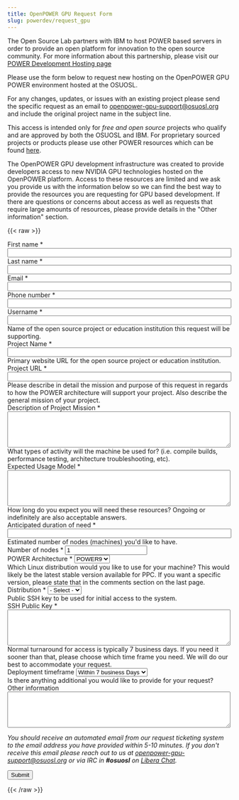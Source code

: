 ```yaml
---
title: OpenPOWER GPU Request Form
slug: powerdev/request_gpu
---
```


The Open Source Lab partners with IBM to host POWER based servers in order to provide an open platform for innovation to
the open source community. For more information about this partnership, please visit our [POWER Development Hosting
page]("/services/powerdev")

Please use the form below to request new hosting on the OpenPOWER GPU POWER environment hosted at the OSUOSL.

For any changes, updates, or issues with an existing project please send the specific request as an email to
[openpower-gpu-support@osuosl.org]("mailto:openpower-gpu-support@osuosl.org") and include the original project name in
the subject line.

This access is intended only for *free and open source* projects who qualify and are approved by both the OSUOSL and
IBM. For proprietary sourced projects or products please use other POWER resources which can be found
[here]("https://developer.ibm.com/linuxonpower/cloud-resources/").

The OpenPOWER GPU development infrastructure was created to provide developers access to new NVIDIA GPU technologies
hosted on the OpenPOWER platform. Access to these resources are limited and we ask you provide us with the information
below so we can find the best way to provide the resources you are requesting for GPU based development. If there are
questions or concerns about access as well as requests that require large amounts of resources, please provide details
in the "Other information" section.

{{< raw >}}
<div id="content">
<!-- Formsender error script -->
<script src="../../../js/formsender-error.js"></script>
  <form class="webform-client-form" enctype="multipart/form-data"
  action="https://formsender.osuosl.org:443" method="post"
  id="webform-client-form-1086" accept-charset="UTF-8">
    <div>
      <div class="form-item webform-component webform-component-textfield" id="webform-component-first-name">
        <label for="edit-submitted-first-name">First name <span class="form-required" title="This field is
        required.">&ast;</span></label>
        <input type="text" id="edit-submitted-first-name" name="name" value="" size="60" maxlength="128"
        class="form-text required" />
      </div>
      <div class="form-item webform-component webform-component-textfield" id="webform-component-last-name">
        <label for="edit-submitted-last-name">Last name <span class="form-required" title="This field is
        required.">&ast;</span></label>
        <input type="text" id="edit-submitted-last-name" name="lastname" value="" size="60" maxlength="128"
        class="form-text required" />
      </div>
      <div class="form-item webform-component webform-component-email" id="webform-component-email">
        <label for="edit-submitted-email">Email <span class="form-required" title="This field is
        required.">&ast;</span></label>
        <input class="email form-text form-email required" type="email" id="edit-submitted-email" name="email"
        size="60" />
      </div>
      <div class="form-item webform-component webform-component-phone" id="webform-component-phone">
        <label for="edit-submitted-phone">Phone number <span class="form-required" title="This field is
        required.">&ast;</span></label>
        <input class="phone form-text form-phone required" type="phone" id="edit-submitted-phone" name="phone"
        size="60" />
      </div>
      <div class="form-item webform-component webform-component-username" id="webform-component-username">
        <label for="edit-submitted-username">Username <span class="form-required" title="This field is
        required.">&ast;</span></label>
        <input class="username form-text form-username required" type="username" id="edit-submitted-username"
        name="username" size="60" />
      </div>
      <div class="form-item webform-component webform-component-textfield" id="webform-component-project-name">
        <div class="description">Name of the open source project or education institution this request will be
        supporting.</div>
        <label for="edit-submitted-project-name">Project Name <span class="form-required" title="This field is
        required.">&ast;</span></label>
        <input type="text" id="edit-submitted-project-name" name="project_name" value="" size="60" maxlength="128"
        class="form-text required" />
      </div>
      <div class="form-item webform-component webform-component-textfield" id="webform-component-project-url">
        <div class="description">Primary website URL for the open source project or education institution.</div>
        <label for="edit-submitted-project-url">Project URL <span class="form-required" title="This field is
        required.">&ast;</span></label>
        <input type="text" id="edit-submitted-project-url" name="project_url" value="" size="60" maxlength="128"
        class="form-text required" />
      </div>
      <div class="form-item webform-component webform-component-textarea" id="webform-component-project-mission">
        <div class="description">Please describe in detail the mission and purpose of this request in regards to how
        the POWER architecture will support your project. Also describe the general mission of your project.</div>
        <label for="edit-submitted-usage">Description of Project Mission <span class="form-required" title="This field
        is required.">&ast;</span></label>
        <div class="form-textarea-wrapper resizable"><textarea id="edit-project-mission" name="project_mission"
        cols="60" rows="5" class="form-textarea required"></textarea></div>
      </div>
      <div class="form-item webform-component webform-component-textarea" id="webform-component-usage">
        <div class="description">What types of activity will the machine be used for? (i.e. compile builds, performance
        testing, architecture troubleshooting, etc).</div>
        <label for="edit-submitted-usage">Expected Usage Model <span class="form-required" title="This field is
        required.">&ast;</span></label>
        <div class="form-textarea-wrapper resizable"><textarea id="edit-submitted-usage" name="expected_usage_model"
        cols="60" rows="5" class="form-textarea required"></textarea></div>
      </div>
      <div class="form-item webform-component webform-component-textfield" id="webform-component-duration">
        <div class="description">How long do you expect you will need these resources? Ongoing or indefinitely are also
        acceptable answers.</div>
        <label for="edit-submitted-duration">Anticipated duration of need <span class="form-required" title="This field
        is required.">&ast;</span></label>
        <input type="text" id="edit-submitted-duration" name="anticipated_duration_of_need" value="" size="60"
        maxlength="128" class="form-text required" />
      </div>
      <div class="form-item webform-component webform-component-number" id="webform-component-num-nodes">
        <div class="description">Estimated number of nodes (machines) you'd like to have.</div>
        <label for="edit-submitted-num-nodes">Number of nodes <span class="form-required" title="This field is
        required.">&ast;</span></label>
        <input type="number" id="edit-submitted-num-nodes" name="number_of_nodes" value="1" min="1" step="any"
        class="form-text form-number required" />
      </div>
      <div class="form-item webform-component webform-component-select" id="webform-component-power-architecture">
        <label for="edit-submitted-power-architecture">POWER Architecture <span class="form-required" title="This field
        is required.">&ast;</span></label>
        <select id="edit-submitted-power-architecture" name="power_architecture" class="form-select required">
          <option value="POWER9" selected="selected">POWER9</option>
          <option value="POWER8">POWER8</option>
        </select>
      </div>
      <div class="form-item webform-component webform-component-select" id="webform-component-distribution">
        <div class="description">Which Linux distribution would you like to use for your machine? This would likely be
        the latest stable version available for PPC. If you want a specific version, please state that in the comments
        section on the last page.</div>
        <label for="edit-submitted-distribution">Distribution <span class="form-required" title="This field is
        required.">&ast;</span></label>
        <select id="edit-submitted-distribution" name="distribution" class="form-select required">
          <option value="None selected" selected="selected">- Select -</option>
          <option value="CentOS">CentOS</option>
          <option value="Ubuntu">Ubuntu</option>
        </select>
      </div>
      <div class="form-item webform-component webform-component-textarea" id="webform-component-ssh-key">
        <div class="description">Public SSH key to be used for initial access to the system.</div>
        <label for="edit-submitted-ssh-key">SSH Public Key <span class="form-required" title="This field is
        required.">&ast;</span></label>
        <div class="form-textarea-wrapper resizable"><textarea id="edit-submitted-ssh-key" name="ssh_public_key"
        cols="60" rows="5" class="form-textarea required"></textarea></div>
      </div>
      <div class="form-item webform-component webform-component-select" id="webform-component-deployment-timeframe">
        <div class="description">Normal turnaround for access is typically 7 business days. If you need it sooner than
        that, please choose which time frame you need. We will do our best to accommodate your request. </div>
        <label for="edit-submitted-deployment-timeframe">Deployment timeframe </label>
        <select id="edit-submitted-deployment-timeframe" name="deployment_timeframe" class="form-select">
          <option value="Within 7 business Days" selected="selected">Within 7 business Days</option>
          <option value="Within 3 business Days">Within 3 business Days</option>
          <option value="Within 1 business Days">Within 1 business Day</option>
        </select>
      </div>
      <div class="form-item webform-component webform-component-textarea" id="webform-component-other-information">
        <div class="description">Is there anything additional you would like to provide for your request?</div>
        <label for="edit-submitted-other-information">Other information </label>
        <div class="form-textarea-wrapper resizable"><textarea id="edit-submitted-other-information"
        name="other_information" cols="60" rows="5" class="form-textarea"></textarea></div>
      </div>
      <p><i>You should receive an automated email from our request ticketing system to the email address you have
      provided within 5-10 minutes.  If you don't receive this email please reach out to us at <a
      href="mailto:openpower-gpu-support@osuosl.org">openpower-gpu-support@osuosl.org</a> or via IRC in <b>#osuosl</b>
      on <a href="https://libera.chat/">Libera Chat</a>.</i></p>
      <div class="g-recaptcha" data-sitekey="6LeIxAcTAAAAAJcZVRqyHh71UMIEGNQ_MXjiZKhI"></div>
      <!-- Formsender Settings -->
      <input type="hidden" name="last_name" value="" />
      <input type="hidden" name="token" value="F0Ne39VckLbyzIrhHL2sYVL545kmgqx4rghGY3LulJTlut4oxLFIxky5xE32aHnrxHWHIP9F6fgvGY4G" />
      <!-- The following must be set to http://www.osuosl.org/services/powerdev/request_gpu in production -->
      <input type="hidden" name="redirect" value="/form-submitted" />
      <input type="hidden" name="mail_subject_prefix" value="New OpenPOWER GPU Request" />
      <input type="hidden" name="mail_subject_key" value="project_name" />
      <input type="hidden" name="send_to" value="OpenPOWER-GPU" />
      <input type="hidden" name="ibm_power" value="ibm-power" />
      <input type="hidden" name="support" value="support" />
      <input type="hidden" name="fields_to_join" value="username,name,lastname,phone,project_name,date,email,ibm_power,support,distribution,number_of_nodes,other_information" />
      <!-- /Formsender Settings -->
      <div class="form-actions form-wrapper" id="edit-actions"><input type="submit" id="edit-submit" name="op"
      value="Submit" class="form-submit" /></div>
    </div>
  </form>
</div>
{{< /raw >}}
